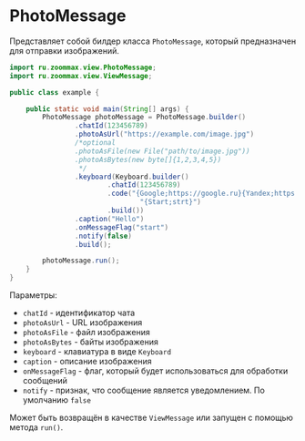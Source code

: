 # PhotoMessage

Представляет собой билдер класса `PhotoMessage`, который предназначен для отправки изображений.

```java
import ru.zoommax.view.PhotoMessage;
import ru.zoommax.view.ViewMessage;

public class example {

    public static void main(String[] args) {
        PhotoMessage photoMessage = PhotoMessage.builder()
                .chatId(123456789)
                .photoAsUrl("https://example.com/image.jpg")
                /*optional
                .photoAsFile(new File("path/to/image.jpg"))
                .photoAsBytes(new byte[]{1,2,3,4,5})
                 */
                .keyboard(Keyboard.builder()
                        .chatId(123456789)
                        .code("{Google;https://google.ru}{Yandex;https://ya.ru}\n" +
                                "{Start;strt}")
                        .build())
                .caption("Hello")
                .onMessageFlag("start")
                .notify(false)
                .build();

        photoMessage.run();        
    }
}
```

Параметры:

- `chatId` - идентификатор чата
- `photoAsUrl` - URL изображения
- `photoAsFile` - файл изображения
- `photoAsBytes` - байты изображения
- `keyboard` - клавиатура в виде `Keyboard`
- `caption` - описание изображения
- `onMessageFlag` - флаг, который будет использоваться для обработки сообщений
- `notify` - признак, что сообщение является уведомлением. По умолчанию `false`

Может быть возвращён в качестве `ViewMessage` или запущен с помощью метода `run()`.